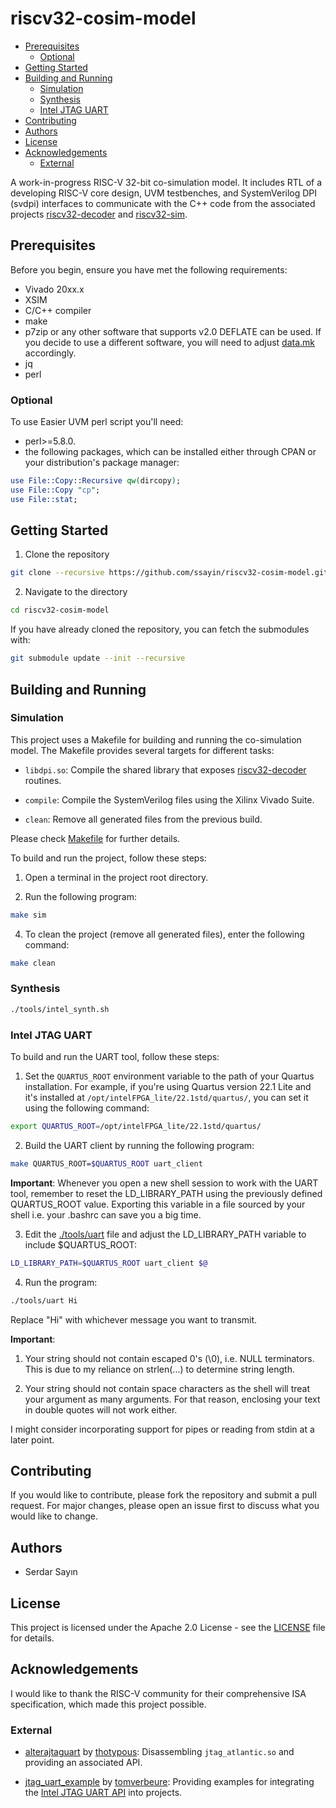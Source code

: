 # riscv32-cosim-model

<!--toc:start-->
- [Prerequisites](#prerequisites)
    - [Optional](#optional)
- [Getting Started](#getting-started)
- [Building and Running](#building-and-running)
    - [Simulation](#simulation)
    - [Synthesis](#synthesis)
    - [Intel JTAG UART](#intel-jtag-uart)
- [Contributing](#contributing)
- [Authors](#authors)
- [License](#license)
- [Acknowledgements](#acknowledgements)
    - [External](#external)
<!--toc:end-->

A work-in-progress RISC-V 32-bit co-simulation model. It includes RTL of a developing RISC-V core design, UVM testbenches, and SystemVerilog DPI (svdpi) interfaces to communicate with the C++ code from the associated projects [riscv32-decoder](https://github.com/ssayin/riscv32-decoder.git) and [riscv32-sim](https://github.com/ssayin/riscv32-sim.git).

## Prerequisites

Before you begin, ensure you have met the following requirements: 
- Vivado 20xx.x
- XSIM
- C/C++ compiler
- make
- p7zip or any other software that supports v2.0 DEFLATE can be used. If you decide to use a different software, you will need to adjust [data.mk](config/data.mk) accordingly.
- jq
- perl

### Optional

To use Easier UVM perl script you'll need: 
- perl>=5.8.0.
- the following packages, which can be installed either through CPAN or your distribution's package manager:

```perl
use File::Copy::Recursive qw(dircopy);
use File::Copy "cp";
use File::stat;
```

## Getting Started

1. Clone the repository

```sh
git clone --recursive https://github.com/ssayin/riscv32-cosim-model.git
```

2. Navigate to the directory

```sh
cd riscv32-cosim-model
```

If you have already cloned the repository, you can fetch the submodules with:
```sh
git submodule update --init --recursive
```

## Building and Running

### Simulation

This project uses a Makefile for building and running the co-simulation model. The Makefile provides several targets for different tasks:

- `libdpi.so`: Compile the shared library that exposes [riscv32-decoder](https://github.com/ssayin/riscv32-decoder.git) routines.

- `compile`: Compile the SystemVerilog files using the Xilinx Vivado Suite. 

- `clean`: Remove all generated files from the previous build.

Please check [Makefile](Makefile) for further details.

To build and run the project, follow these steps:

1. Open a terminal in the project root directory.

2. Run the following program:

```sh
make sim
```

4. To clean the project (remove all generated files), enter the following command:

```sh
make clean
```

### Synthesis

```sh
./tools/intel_synth.sh
```

### Intel JTAG UART

To build and run the UART tool, follow these steps:

1. Set the `QUARTUS_ROOT` environment variable to the path of your Quartus installation. For example, if you're using Quartus version 22.1 Lite and it's installed at `/opt/intelFPGA_lite/22.1std/quartus/`, you can set it using the following command:
```sh
export QUARTUS_ROOT=/opt/intelFPGA_lite/22.1std/quartus/
```

2. Build the UART client by running the following program:
```sh 
make QUARTUS_ROOT=$QUARTUS_ROOT uart_client
```
**Important**: Whenever you open a new shell session to work with the UART tool, remember to reset the LD\_LIBRARY\_PATH using the previously defined QUARTUS\_ROOT value. Exporting this variable in a file sourced by your shell i.e. your .bashrc can save you a big time.

3. Edit the [./tools/uart](./tools/uart) file and adjust the LD\_LIBRARY\_PATH variable to include $QUARTUS\_ROOT:
```sh 
LD_LIBRARY_PATH=$QUARTUS_ROOT uart_client $@
```

4. Run the program:
```sh 
./tools/uart Hi
```
Replace "Hi" with whichever message you want to transmit. 

**Important**: 
1. Your string should not contain escaped 0's (\0), i.e. NULL terminators. This is due to my reliance on strlen(...) to determine string length.

2. Your string should not contain space characters as the shell will treat your argument as many arguments. For that reason, enclosing your text in double quotes will not work either.

I might consider incorporating support for pipes or reading from stdin at a later point.

## Contributing

If you would like to contribute, please fork the repository and submit a pull request. For major changes, please open an issue first to discuss what you would like to change.

## Authors
- Serdar Sayın

## License

This project is licensed under the Apache 2.0 License - see the [LICENSE](LICENSE) file for details.

## Acknowledgements

I would like to thank the RISC-V community for their comprehensive ISA specification, which made this project possible.

### External 

- [alterajtaguart](https://github.com/thotypous/alterajtaguart) by [thotypous](https://github.com/thotypous): Disassembling `jtag_atlantic.so` and providing an associated API.

- [jtag_uart_example](https://github.com/tomverbeure/jtag_uart_example) by [tomverbeure](https://github.com/tomverbeure): Providing examples for integrating the [Intel JTAG UART API](https://github.com/thotypous/alterajtaguart) into projects.


